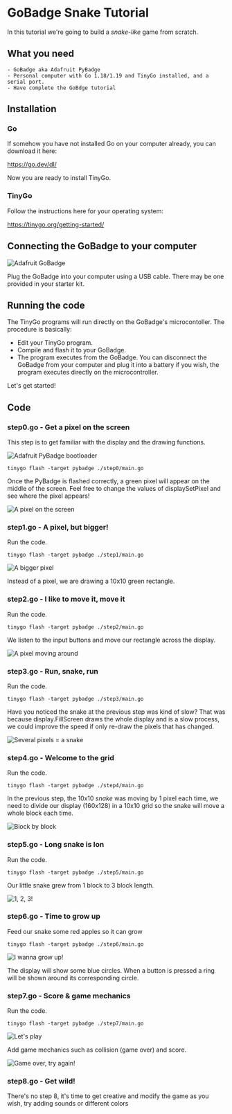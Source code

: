 # GoBadge Snake Tutorial

In this tutorial we're going to build a _snake-like_ game from scratch.

## What you need

    - GoBadge aka Adafruit PyBadge
    - Personal computer with Go 1.18/1.19 and TinyGo installed, and a serial port.
    - Have complete the GoBdge tutorial

## Installation

### Go

If somehow you have not installed Go on your computer already, you can download it here:

https://go.dev/dl/

Now you are ready to install TinyGo.

### TinyGo

Follow the instructions here for your operating system:

https://tinygo.org/getting-started/

## Connecting the GoBadge to your computer

![Adafruit GoBadge](./assets/pybadge_hello.jpg)

Plug the GoBadge into your computer using a USB cable. There may be one provided in your starter kit.

## Running the code

The TinyGo programs will run directly on the GoBadge's microcontoller. The procedure is basically:

- Edit your TinyGo program.
- Compile and flash it to your GoBadge.
- The program executes from the GoBadge. You can disconnect the GoBadge from your computer and plug it into a battery if you wish, the program executes directly on the microcontroller.

Let's get started!

## Code

### step0.go - Get a pixel on the screen

This step is to get familiar with the display and the drawing functions.

![Adafruit PyBadge bootloader](./assets/pybadge_bootloader.jpg)

```
tinygo flash -target pybadge ./step0/main.go
```

Once the PyBadge is flashed correctly, a green pixel will appear on the middle of the screen. Feel free to change the values of displaySetPixel and see where the pixel appears!

![A pixel on the screen](./assets/step0.jpg)

### step1.go - A pixel, but bigger!

Run the code.

```
tinygo flash -target pybadge ./step1/main.go
```

![A bigger pixel](./assets/step1.jpg)

Instead of a pixel, we are drawing a 10x10 green rectangle.

### step2.go - I like to move it, move it

Run the code.

```
tinygo flash -target pybadge ./step2/main.go
```

We listen to the input buttons and move our rectangle across the display.

![A pixel moving around](./assets/step2.gif)

### step3.go - Run, snake, run

Run the code.

```
tinygo flash -target pybadge ./step3/main.go
```

Have you noticed the snake at the previous step was kind of slow? That was because display.FillScreen draws the whole display and is a slow process, we could improve the speed if only re-draw the pixels that has 
changed. 

![Several pixels = a snake](./assets/step3.gif)

### step4.go - Welcome to the grid

Run the code.

```
tinygo flash -target pybadge ./step4/main.go
```

In the previous step, the 10x10 _snake_ was moving by 1 pixel each time, we need to divide our display (160x128) in a 10x10 grid so the snake will move a whole block each time.

![Block by block](./assets/step4.gif)

### step5.go - Long snake is lon

Run the code.

```
tinygo flash -target pybadge ./step5/main.go
```

Our little snake grew from 1 block to 3 block length.

![1, 2, 3!](./assets/step5.jpg)

### step6.go - Time to grow up

Feed our snake some red apples so it can grow

```
tinygo flash -target pybadge ./step6/main.go
```

![I wanna grow up!](./assets/step6.jpg)

The display will show some blue circles. When a button is pressed a ring will be shown around its corresponding circle.

### step7.go - Score & game mechanics

Run the code.

```
tinygo flash -target pybadge ./step7/main.go
```

![Let's play](./assets/step7_01.gif)

Add game mechanics such as collision (game over) and score.

![Game over, try again!](./assets/step7_02.jpg)

### step8.go - Get wild!

There's no step 8, it's time to get creative and modify the game as you wish, try adding sounds or different colors